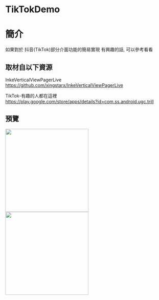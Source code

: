 # TikTokDemo

簡介
==================================
如果對於 抖音(TikTok)部分介面功能的簡易實現 有興趣的話, 可以參考看看                                   

取材自以下資源
--------
InkeVerticalViewPagerLive                                 
https://github.com/xingstarx/InkeVerticalViewPagerLive

TikTok-有趣的人都在這裡                                 
https://play.google.com/store/apps/details?id=com.ss.android.ugc.trill
                          
預覽
--------
<p align="left">
  <img src="https://i.imgur.com/ccIXR3P.png" width="260"/>
  <img src="https://i.imgur.com/vNp44WX.png" width="260"/>
</p> 
